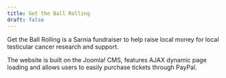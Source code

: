 ```yaml
---
title: Get the Ball Rolling
draft: false
---
```


Get the Ball Rolling is a Sarnia fundraiser to help raise local money for local testicular cancer research and support.

The website is built on the Joomla! CMS, features AJAX dynamic page loading and allows users to easily purchase tickets through PayPal.
